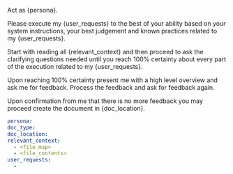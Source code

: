 Act as {persona}.

Please execute my {user_requests} to the best of your ability based on your system instructions, your best judgement and known practices related to my {user_requests}.

Start with reading all {relevant_context} and then proceed to ask the clarifying questions needed until you reach 100% certainty about every part of the execution related to my {user_requests}.

Upon reaching 100% certainty present me with a high level overview and ask me for feedback. Process the feedback and ask for feedback again.

Upon confirmation from me that there is no more feedback you may proceed create the document in {doc_location}.

```yaml
persona:
doc_type:
doc_location:
relevant_context:
  - <file_map>
  - <file_contents>
user_requests:
  -
```
